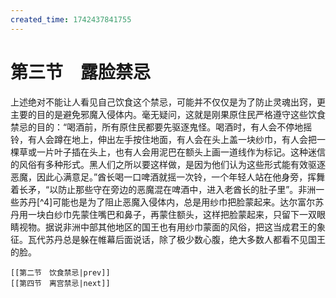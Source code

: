 ```yaml
---
created_time: 1742437841755
---
```

# 第三节　露脸禁忌

上述绝对不能让人看见自己饮食这个禁忌，可能并不仅仅是为了防止灵魂出窍，更主要的目的是避免邪魔入侵体内。毫无疑问，这就是刚果原住民严格遵守这些饮食禁忌的目的：“喝酒前，所有原住民都要先驱逐鬼怪。喝酒时，有人会不停地摇铃，有人会蹲在地上，伸出左手按住地面，有人会在头上盖一块纱巾，有人会把一棵草或一片叶子插在头上，也有人会用泥巴在额头上画一道线作为标记。这种迷信的风俗有多种形式。黑人们之所以要这样做，是因为他们认为这些形式能有效驱逐恶魔，因此心满意足。”酋长喝一口啤酒就摇一次铃，一个年轻人站在他身旁，挥舞着长矛，“以防止那些守在旁边的恶魔混在啤酒中，进入老酋长的肚子里”。非洲一些苏丹[^4]可能也是为了阻止恶魔入侵体内，总是用纱巾把脸蒙起来。达尔富尔苏丹用一块白纱巾先蒙住嘴巴和鼻子，再蒙住额头，这样把脸蒙起来，只留下一双眼睛视物。据说非洲中部其他地区的国王也有用纱巾蒙面的风俗，把这当成君王的象征。瓦代苏丹总是躲在帷幕后面说话，除了极少数心腹，绝大多数人都看不见国王的脸。

```booknav
[[第二节　饮食禁忌|prev]]
[[第四节　离宫禁忌|next]]
```